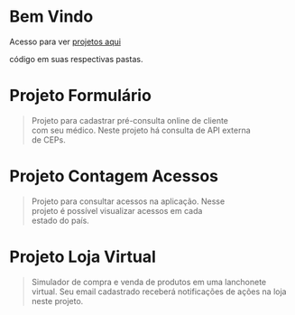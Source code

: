 Bem Vindo
============================================================================
Acesso para ver [projetos aqui](https://repositoriooiler.com.br/)  

código em suas respectivas pastas.

Projeto Formulário
============================================================================
> Projeto para cadastrar pré-consulta online de cliente  
com seu  médico.  Neste  projeto há consulta de API  externa  
de CEPs.  

Projeto Contagem Acessos
============================================================================
> Projeto para consultar acessos na aplicação. Nesse   
projeto é possível visualizar acessos em cada   
estado do país.  

Projeto Loja Virtual
============================================================================
> Simulador de compra e venda de produtos em uma lanchonete  
virtual. Seu email cadastrado receberá notificações de ações na loja  
neste projeto.







